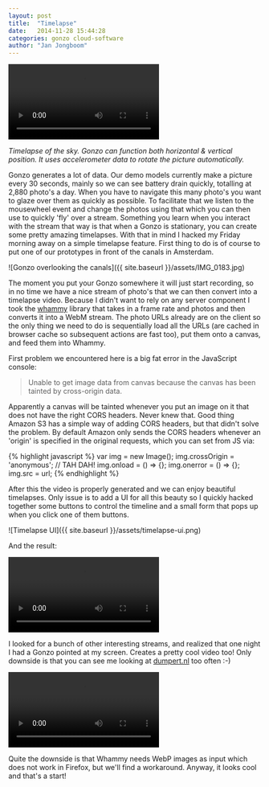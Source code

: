 ```yaml
---
layout: post
title:  "Timelapse"
date:   2014-11-28 15:44:28
categories: gonzo cloud-software
author: "Jan Jongboom"
---
```


<video src="{{ site.baseurl }}/assets/gonzo-timelapse.webm" controls></video>

*Timelapse of the sky. Gonzo can function both horizontal & vertical position. It uses accelerometer data to rotate the picture automatically.*

Gonzo generates a lot of data. Our demo models currently make a picture every 30 seconds, mainly so we can see battery drain quickly, totalling at 2,880 photo's a day. When you have to navigate this many photo's you want to glaze over them as quickly as possible. To facilitate that we listen to the mousewheel event and change the photos using that which you can then use to quickly 'fly' over a stream. Something you learn when you interact with the stream that way is that when a Gonzo is stationary, you can create some pretty amazing timelapses. With that in mind I hacked my Friday morning away on a simple timelapse feature. First thing to do is of course to put one of our prototypes in front of the canals in Amsterdam.

<!--more-->

![Gonzo overlooking the canals]({{ site.baseurl }}/assets/IMG_0183.jpg)

The moment you put your Gonzo somewhere it will just start recording, so in no time we have a nice stream of photo's that we can then convert into a timelapse video. Because I didn't want to rely on any server component I took the [whammy](https://github.com/antimatter15/whammy) library that takes in a frame rate and photos and then converts it into a WebM stream. The photo URLs already are on the client so the only thing we need to do is sequentially load all the URLs (are cached in browser cache so subsequent actions are fast too), put them onto a canvas, and feed them into Whammy.

First problem we encountered here is a big fat error in the JavaScript console:

> Unable to get image data from canvas because the canvas has been tainted by cross-origin data.

Apparently a canvas will be tainted whenever you put an image on it that does not have the right CORS headers. Never knew that. Good thing Amazon S3 has a simple way of adding CORS headers, but that didn't solve the problem. By default Amazon only sends the CORS headers whenever an 'origin' is specified in the original requests, which you can set from JS via:

{% highlight javascript %}
var img = new Image();
img.crossOrigin = 'anonymous'; // TAH DAH!
img.onload = () => {};
img.onerror = () => {};
img.src = url;
{% endhighlight %}

After this the video is properly generated and we can enjoy beautiful timelapses. Only issue is to add a UI for all this beauty so I quickly hacked together some buttons to control the timeline and a small form that pops up when you click one of them buttons.

![Timelapse UI]({{ site.baseurl }}/assets/timelapse-ui.png)

And the result:

<video src="{{ site.baseurl }}/assets/timelapsecanal2.webm" controls></video>

I looked for a bunch of other interesting streams, and realized that one night I had a Gonzo pointed at my screen. Creates a pretty cool video too! Only downside is that you can see me looking at [dumpert.nl](http://dumpert.nl) too often :-)

<video src="{{ site.baseurl }}/assets/timelapsecomputer.webm" controls></video>

Quite the downside is that Whammy needs WebP images as input which does not work in Firefox, but we'll find a workaround. Anyway, it looks cool and that's a start!
